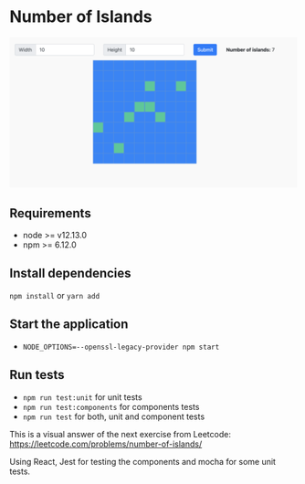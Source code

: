 # Number of Islands

![alt text](public/example.png "World Island Example")

## Requirements
* node >= v12.13.0
* npm >= 6.12.0

## Install dependencies
`npm install` or `yarn add`

## Start the application
* `NODE_OPTIONS=--openssl-legacy-provider npm start`

## Run tests
* `npm run test:unit` for unit tests
* `npm run test:components` for components tests
* `npm run test` for both, unit and component tests

This is a visual answer of the next exercise from Leetcode:
https://leetcode.com/problems/number-of-islands/

Using React, Jest for testing the components and mocha for some unit tests.

